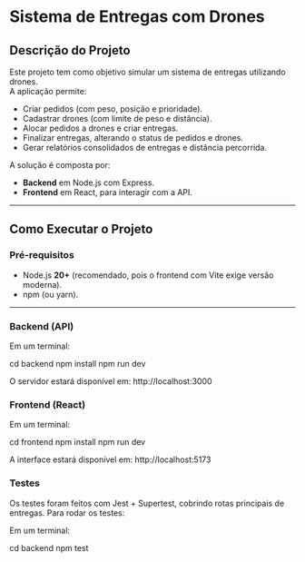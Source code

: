 # Sistema de Entregas com Drones  

## Descrição do Projeto  
Este projeto tem como objetivo simular um sistema de entregas utilizando drones.  
A aplicação permite:  
- Criar pedidos (com peso, posição e prioridade).  
- Cadastrar drones (com limite de peso e distância).  
- Alocar pedidos a drones e criar entregas.  
- Finalizar entregas, alterando o status de pedidos e drones.  
- Gerar relatórios consolidados de entregas e distância percorrida.  

A solução é composta por:  
- **Backend** em Node.js com Express.  
- **Frontend** em React, para interagir com a API.  

---

## Como Executar o Projeto  

### Pré-requisitos  
- Node.js **20+** (recomendado, pois o frontend com Vite exige versão moderna).  
- npm (ou yarn).  

---

### Backend (API)  

Em um terminal:  

cd backend
npm install
npm run dev

O servidor estará disponível em: http://localhost:3000

### Frontend (React)

Em um terminal: 

cd frontend
npm install
npm run dev

A interface estará disponível em: http://localhost:5173

### Testes

Os testes foram feitos com Jest + Supertest, cobrindo rotas principais de entregas.
Para rodar os testes:

Em um terminal: 

cd backend
npm test
